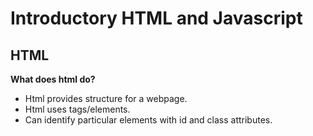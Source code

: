 # Introductory HTML and Javascript


## HTML

**What does html do?**

* Html provides structure for a webpage.
* Html uses tags/elements.
* Can identify particular elements with id and class attributes.
